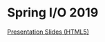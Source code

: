 # Spring I/O 2019

[Presentation Slides (HTML5)](https://andifalk.github.io/oidc-workshop-spring-io-2019/)